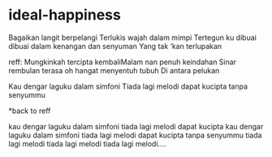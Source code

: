 # ideal-happiness

Bagaikan langit berpelangi
Terlukis wajah dalam mimpi
Tertegun ku dibuai dibuai dalam kenangan dan senyuman
Yang tak ‘kan terlupakan

reff:
Mungkinkah tercipta kembaliMalam nan penuh keindahan
Sinar rembulan terasa oh hangat menyentuh tubuh
Di antara pelukan

Kau dengar laguku
dalam simfoni
Tiada lagi melodi
dapat kucipta
tanpa senyummu

*back to reff

kau dengar laguku
dalam simfoni
tiada lagi melodi dapat kucipta
kau dengar laguku dalam simfoni
tiada lagi melodi dapat kucipta tanpa senyummu
tiada lagi melodi
tiada lagi melodi
tiada lagi melodi….
